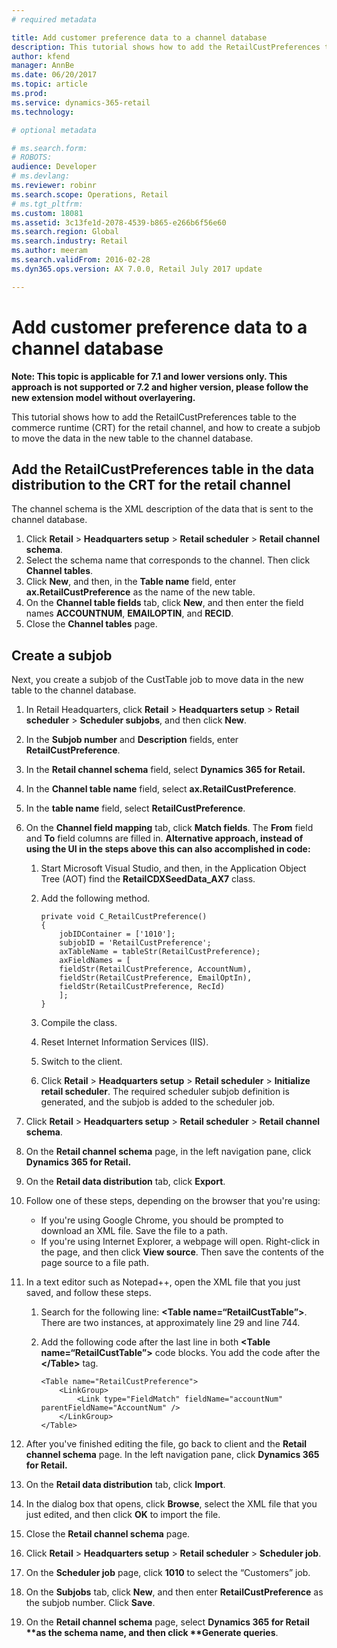 ```yaml
---
# required metadata

title: Add customer preference data to a channel database
description: This tutorial shows how to add the RetailCustPreferences table to the commerce runtime (CRT) for the retail channel, and how to create a subjob to move the data in the new table to the channel database.
author: kfend
manager: AnnBe
ms.date: 06/20/2017
ms.topic: article
ms.prod: 
ms.service: dynamics-365-retail
ms.technology: 

# optional metadata

# ms.search.form: 
# ROBOTS: 
audience: Developer
# ms.devlang: 
ms.reviewer: robinr
ms.search.scope: Operations, Retail
# ms.tgt_pltfrm: 
ms.custom: 18081
ms.assetid: 3c13fe1d-2078-4539-b865-e266b6f56e60
ms.search.region: Global
ms.search.industry: Retail
ms.author: meeram
ms.search.validFrom: 2016-02-28
ms.dyn365.ops.version: AX 7.0.0, Retail July 2017 update

---
```


# Add customer preference data to a channel database

**Note: This topic is applicable for 7.1 and lower versions only. This approach is not supported or 7.2 and higher version, please follow the new extension model without overlayering.**

This tutorial shows how to add the RetailCustPreferences table to the commerce runtime (CRT) for the retail channel, and how to create a subjob to move the data in the new table to the channel database.

Add the RetailCustPreferences table in the data distribution to the CRT for the retail channel
----------------------------------------------------------------------------------------------

The channel schema is the XML description of the data that is sent to the channel database.

1.  Click **Retail** &gt; **Headquarters setup** &gt; **Retail scheduler** &gt; **Retail channel schema**.
2.  Select the schema name that corresponds to the channel. Then click **Channel tables**.
3.  Click **New**, and then, in the **Table name** field, enter **ax.RetailCustPreference** as the name of the new table.
4.  On the **Channel table fields** tab, click **New**, and then enter the field names **ACCOUNTNUM**, **EMAILOPTIN**, and **RECID**.
5.  Close the **Channel tables** page.

## Create a subjob
Next, you create a subjob of the CustTable job to move data in the new table to the channel database.

1. In Retail Headquarters, click **Retail** &gt; **Headquarters setup** &gt; **Retail scheduler** &gt; **Scheduler subjobs**, and then click **New**.
2. In the **Subjob number** and **Description** fields, enter **RetailCustPreference**.
3. In the **Retail channel schema** field, select **Dynamics 365 for Retail.**
4. In the **Channel table name** field, select **ax.RetailCustPreference**.
5. In the **table name** field, select **RetailCustPreference**.
6. On the **Channel field mapping** tab, click **Match fields**. The **From** field and **To** field columns are filled in. **Alternative approach, instead of using the UI in the steps above this can also accomplished in code:**
   1.  Start Microsoft Visual Studio, and then, in the Application Object Tree (AOT) find the **RetailCDXSeedData\_AX7** class.
   2.  Add the following method.

           private void C_RetailCustPreference()
           {
               jobIDContainer = ['1010'];
               subjobID = 'RetailCustPreference';
               axTableName = tableStr(RetailCustPreference);
               axFieldNames = [
               fieldStr(RetailCustPreference, AccountNum),
               fieldStr(RetailCustPreference, EmailOptIn),
               fieldStr(RetailCustPreference, RecId)
               ];
           }

   3.  Compile the class.
   4.  Reset Internet Information Services (IIS).
   5.  Switch to the client.
   6.  Click **Retail** &gt; **Headquarters setup** &gt; **Retail scheduler** &gt; **Initialize retail scheduler**. The required scheduler subjob definition is generated, and the subjob is added to the scheduler job.

7. Click **Retail** &gt; **Headquarters setup** &gt; **Retail scheduler** &gt; **Retail channel schema**.
8. On the **Retail channel schema** page, in the left navigation pane, click **Dynamics 365 for Retail.**
9. On the **Retail data distribution** tab, click **Export**.
10. Follow one of these steps, depending on the browser that you're using:
    -   If you're using Google Chrome, you should be prompted to download an XML file. Save the file to a path.
    -   If you're using Internet Explorer, a webpage will open. Right-click in the page, and then click **View source**. Then save the contents of the page source to a file path.

11. In a text editor such as Notepad++, open the XML file that you just saved, and follow these steps.
    1.  Search for the following line: **&lt;Table name=“RetailCustTable”&gt;**. There are two instances, at approximately line 29 and line 744.
    2.  Add the following code after the last line in both **&lt;Table name=“RetailCustTable”&gt;** code blocks. You add the code after the **&lt;/Table&gt;** tag.

            <Table name="RetailCustPreference">
                <LinkGroup>
                    <Link type="FieldMatch" fieldName="accountNum" parentFieldName="AccountNum" />
                </LinkGroup>
            </Table>

12. After you've finished editing the file, go back to client and the **Retail channel schema** page. In the left navigation pane, click **Dynamics 365 for Retail.**
13. On the **Retail data distribution** tab, click **Import**.
14. In the dialog box that opens, click **Browse**, select the XML file that you just edited, and then click **OK** to import the file.
15. Close the **Retail channel schema** page.
16. Click **Retail** &gt; **Headquarters setup** &gt; **Retail scheduler** &gt; **Scheduler job**.
17. On the **Scheduler job** page, click **1010** to select the “Customers” job.
18. On the **Subjobs** tab, click **New**, and then enter **RetailCustPreference** as the subjob number. Click **Save**.
19. On the <strong>Retail channel schema</strong> page, select <strong>Dynamics 365 for Retail **as the schema name, and then click **Generate queries</strong>.




